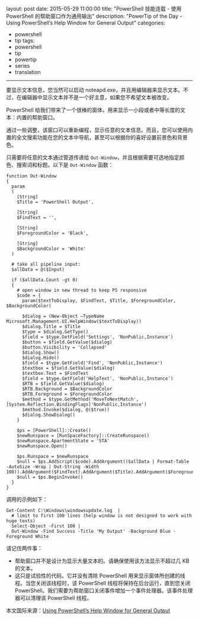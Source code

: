 layout: post
date: 2015-05-29 11:00:00
title: "PowerShell 技能连载 - 使用 PowerShell 的帮助窗口作为通用输出"
description: "PowerTip of the Day - Using PowerShell’s Help Window for General Output"
categories:
- powershell
- tip
tags:
- powershell
- tip
- powertip
- series
- translation
---
要显示文本信息，您当然可以启动 noteapd.exe，并且用编辑器来显示文本。不过，在编辑器中显示文本并不是一个好主意，如果您不希望文本被改变。

PowerShell 给我们带来了一个很棒的窗体，用来显示一小段或者中等长度的文本：内置的帮助窗口。

通过一些调整，该窗口可以重新编程，显示任意的文本信息。而且，您可以使用内置的全文搜索功能在您的文本中导航，甚至可以根据你的喜好设置前景色和背景色。

只需要将任意的文本通过管道传递给 `Out-Window`，并且根据需要可选地指定颜色、搜索词和标题。以下是 `Out-Window` 函数：

    function Out-Window
    {
      param
      (
        [String]
        $Title = 'PowerShell Output',
    
        [String]
        $FindText = '',
    
        [String]
        $ForegroundColor = 'Black',
    
        [String]
        $BackgroundColor = 'White'
      )
      
      # take all pipeline input:
      $allData = @($Input)
      
      if ($allData.Count -gt 0)
      {
        # open window in new thread to keep PS responsive
        $code = {
          param($textToDisplay, $FindText, $Title, $ForegroundColor, $BackgroundColor)
    
          $dialog = (New-Object –TypeName Microsoft.Management.UI.HelpWindow($textToDisplay))
          $dialog.Title = $Title
          $type = $dialog.GetType()
          $field = $type.GetField('Settings', 'NonPublic,Instance')
          $button = $field.GetValue($dialog)
          $button.Visibility = 'Collapsed'
          $dialog.Show()
          $dialog.Hide()
          $field = $type.GetField('Find', 'NonPublic,Instance')
          $textbox = $field.GetValue($dialog)
          $textbox.Text = $FindText
          $field = $type.GetField('HelpText', 'NonPublic,Instance')
          $RTB = $field.GetValue($dialog)
          $RTB.Background = $BackgroundColor
          $RTB.Foreground = $ForegroundColor
          $method = $type.GetMethod('MoveToNextMatch', [System.Reflection.BindingFlags]'NonPublic,Instance')
          $method.Invoke($dialog, @($true))
          $dialog.ShowDialog()
        }
    
        $ps = [PowerShell]::Create()
        $newRunspace = [RunSpaceFactory]::CreateRunspace()
        $newRunspace.ApartmentState = 'STA'
        $newRunspace.Open()
    
        $ps.Runspace = $newRunspace
        $null = $ps.AddScript($code).AddArgument(($allData | Format-Table -AutoSize -Wrap | Out-String -Width 100)).AddArgument($FindText).AddArgument($Title).AddArgument($ForegroundColor).AddArgument($BackgroundColor)
        $null = $ps.BeginInvoke()
      }
    }

调用的示例如下：

    Get-Content C:\Windows\windowsupdate.log  |
      # limit to first 100 lines (help window is not designed to work with huge texts)
      Select-Object -First 100 |
      Out-Window -Find Success -Title 'My Output' -Background Blue -Foreground White

请记住两件事：

* 帮助窗口并不是设计为显示大量文本的。请确保使用该方法显示不超过几 KB 的文本。
* 这只是试验性的代码。它并没有清除 PowerShell 用来显示窗体所创建的线程。当您关闭该线程时，该 PowerShell 线程将保持在后台运行，直到您关闭 PowerShell。我们需要为帮助窗口关闭事件增加一个事件处理器。该事件处理器可以清理该 PowerShell 线程。

<!--more-->
本文国际来源：[Using PowerShell’s Help Window for General Output](http://community.idera.com/powershell/powertips/b/tips/posts/using-powershell-s-help-window-for-general-output)
